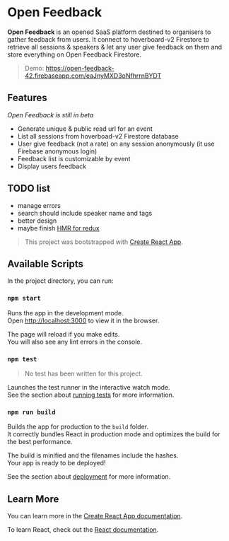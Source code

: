 # Open Feedback

**Open Feedback** is an opened SaaS platform destined to organisers to gather feedback from users. It connect to hoverboard-v2 Firestore to retrieve all sessions & speakers & let any user give feedback on them and store everything on Open Feedback Firestore.

> Demo: https://open-feedback-42.firebaseapp.com/eaJnyMXD3oNfhrrnBYDT

## Features

_Open Feedback is still in beta_

-   Generate unique & public read url for an event
-   List all sessions from hoverboad-v2 Firestore database
-   User give feedback (not a rate) on any session anonymously (it use Firebase anonymous login)
-   Feedback list is customizable by event
-   Display users feedback

## TODO list

-   manage errors
-   search should include speaker name and tags
-   better design
-   maybe finish [HMR for redux](https://medium.com/@brianhan/hot-reloading-cra-without-eject-b54af352c642)

> This project was bootstrapped with [Create React App](https://github.com/facebook/create-react-app).

## Available Scripts

In the project directory, you can run:

### `npm start`

Runs the app in the development mode.<br>
Open [http://localhost:3000](http://localhost:3000) to view it in the browser.

The page will reload if you make edits.<br>
You will also see any lint errors in the console.

### `npm test`

> No test has been written for this project.

Launches the test runner in the interactive watch mode.<br>
See the section about [running tests](https://facebook.github.io/create-react-app/docs/running-tests) for more information.

### `npm run build`

Builds the app for production to the `build` folder.<br>
It correctly bundles React in production mode and optimizes the build for the best performance.

The build is minified and the filenames include the hashes.<br>
Your app is ready to be deployed!

See the section about [deployment](https://facebook.github.io/create-react-app/docs/deployment) for more information.

## Learn More

You can learn more in the [Create React App documentation](https://facebook.github.io/create-react-app/docs/getting-started).

To learn React, check out the [React documentation](https://reactjs.org/).
